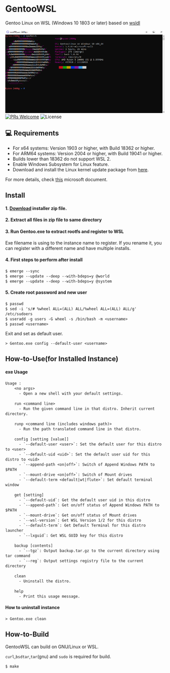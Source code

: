 # GentooWSL
Gentoo Linux on WSL (Windows 10 1803 or later) based on [wsldl](https://github.com/yuk7/wsldl)

![screenshot](https://github.com/sileshn/GentooWSL/blob/master/img/screenshot.png)
[![PRs Welcome](https://img.shields.io/badge/PRs-welcome-brightgreen.svg?style=flat-square)](http://makeapullrequest.com) ![License](https://img.shields.io/github/license/yuk7/AlpineWSL.svg?style=flat-square)

## 💻 Requirements
* For x64 systems: Version 1903 or higher, with Build 18362 or higher.
* For ARM64 systems: Version 2004 or higher, with Build 19041 or higher.
* Builds lower than 18362 do not support WSL 2.
* Enable Windows Subsystem for Linux feature.
* Download and install the Linux kernel update package from [here](https://wslstorestorage.blob.core.windows.net/wslblob/wsl_update_x64.msi).

For more details, check [this](https://docs.microsoft.com/en-us/windows/wsl/install-win10) microsoft document.

## Install
#### 1. [Download](https://github.com/sileshn/GentooWSL/releases/latest) installer zip file.

#### 2. Extract all files in zip file to same directory

#### 3. Run Gentoo.exe to extract rootfs and register to WSL
Exe filename is using to the instance name to register.
If you rename it, you can register with a different name and have multiple installs.

#### 4. First steps to perform after install
```shell
$ emerge --sync
$ emerge --update --deep --with-bdeps=y @world
$ emerge --update --deep --with-bdeps=y @system
```
#### 5. Create root password and new user
```shell
$ passwd
$ sed -i 's/# %wheel ALL=(ALL) ALL/%wheel ALL=(ALL) ALL/g' /etc/sudoers
$ useradd -g users -G wheel -s /bin/bash -m <username>
$ passwd <username>
```
Exit and set <username> as default user.
```shell
> Gentoo.exe config --default-user <username>
```

## How-to-Use(for Installed Instance)
#### exe Usage
```dos
Usage :
    <no args>
      - Open a new shell with your default settings.

    run <command line>
      - Run the given command line in that distro. Inherit current directory.

    runp <command line (includes windows path)>
      - Run the path translated command line in that distro.

    config [setting [value]]
      - `--default-user <user>`: Set the default user for this distro to <user>
      - `--default-uid <uid>`: Set the default user uid for this distro to <uid>
      - `--append-path <on|off>`: Switch of Append Windows PATH to $PATH
      - `--mount-drive <on|off>`: Switch of Mount drives
      - `--default-term <default|wt|flute>`: Set default terminal window

    get [setting]
      - `--default-uid`: Get the default user uid in this distro
      - `--append-path`: Get on/off status of Append Windows PATH to $PATH
      - `--mount-drive`: Get on/off status of Mount drives
      - `--wsl-version`: Get WSL Version 1/2 for this distro
      - `--default-term`: Get Default Terminal for this distro launcher
      - `--lxguid`: Get WSL GUID key for this distro

    backup [contents]
      - `--tgz`: Output backup.tar.gz to the current directory using tar command
      - `--reg`: Output settings registry file to the current directory

    clean
      - Uninstall the distro.

    help
      - Print this usage message.
```


#### How to uninstall instance
```dos
> Gentoo.exe clean

```

## How-to-Build
GentooWSL can build on GNU/Linux or WSL.

`curl`,`bsdtar`,`tar`(gnu) and `sudo` is required for build.
```shell
$ make
```
